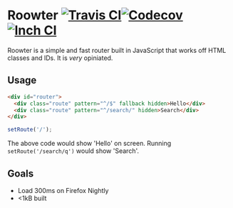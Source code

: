 # Roowter [![Travis CI](https://img.shields.io/travis/20thbirdhouse/roowter.svg)](https://travis-ci.org/20thbirdhouse/roowter)[![Codecov](https://img.shields.io/codecov/c/github/20thbirdhouse/roowter.svg)](https://codecov.io/gh/20thbirdhouse/roowter)[![Inch CI](https://inch-ci.org/github/20thbirdhouse/roowter.svg)](https://inch-ci.org/github/20thbirdhouse/roowter)
Roowter is a simple and fast router built in JavaScript that works off HTML
classes and IDs. It is *very* opiniated.

## Usage
```html
<div id="router">
  <div class="route" pattern="^/$" fallback hidden>Hello</div>
  <div class="route" pattern="^/search/" hidden>Search</div>
</div>
```
```js
setRoute('/');
```
The above code would show 'Hello' on screen. Running `setRoute('/search/q')`
would show 'Search'.

## Goals
* Load 300ms on Firefox Nightly
* <1kB built
